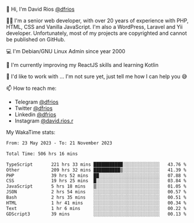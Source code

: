 👋 Hi, I'm David Rios [@dfrios](https://github.com/dfrios)

👨‍💻 I'm a senior web developer, with over 20 years of experience with PHP, HTML, CSS and Vanilla JavaScript. I'm also a WordPress, Laravel and Yii developer. Unfortunately, most of my projects are copyrighted and cannot be published on GitHub.

💻 I'm Debian/GNU Linux Admin since year 2000

🌱 I'm currently improving my ReactJS skills and learning Kotlin

💞️ I'd like to work with ... I'm not sure yet, just tell me how I can help you 😅


📫 How to reach me:
* Telegram [@dfrios](https://t.me/dfrios)
* Twitter [@dfrios](https://twitter.com/dfrios)
* Linkedin [@dfrios](https://linkedin.com/in/dfrios)
* Instagram [@david.rios.r](https://instagram.com/david.rios.r)



My WakaTime stats:
<!--START_SECTION:waka-->

```txt
From: 23 May 2023 - To: 21 November 2023

Total Time: 506 hrs 16 mins

TypeScript       221 hrs 33 mins ███████████░░░░░░░░░░░░░░   43.76 %
Other            209 hrs 32 mins ██████████▒░░░░░░░░░░░░░░   41.39 %
PHP              39 hrs 52 mins  ██░░░░░░░░░░░░░░░░░░░░░░░   07.88 %
CSS              19 hrs 25 mins  █░░░░░░░░░░░░░░░░░░░░░░░░   03.84 %
JavaScript       5 hrs 18 mins   ▒░░░░░░░░░░░░░░░░░░░░░░░░   01.05 %
JSON             2 hrs 54 mins   ░░░░░░░░░░░░░░░░░░░░░░░░░   00.57 %
Bash             2 hrs 35 mins   ░░░░░░░░░░░░░░░░░░░░░░░░░   00.51 %
HTML             1 hr 41 mins    ░░░░░░░░░░░░░░░░░░░░░░░░░   00.34 %
Text             1 hr 6 mins     ░░░░░░░░░░░░░░░░░░░░░░░░░   00.22 %
GDScript3        39 mins         ░░░░░░░░░░░░░░░░░░░░░░░░░   00.13 %
```

<!--END_SECTION:waka-->
